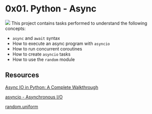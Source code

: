 # 0x01. Python - Async
![](https://miro.medium.com/v2/resize:fit:400/1*9biAE6DdX-OPPaFS7BFzwQ.jpeg)
This project contains tasks performed to understand the following concepts:
- `async` and `await` syntax
- How to execute an async program with `asyncio`
- How to run concurrent coroutines
- How to create `asyncio` tasks
- How to use the `random` module

## Resources

[Async IO in Python: A Complete Walkthrough](https://intranet.alxswe.com/rltoken/zYkXScziW1D5rNdNEvObjQ)

[asyncio - Asynchronous I/O](https://intranet.alxswe.com/rltoken/aZUO4GiWHbPIrVBIwptFAw)

[random.uniform](https://intranet.alxswe.com/rltoken/aZUO4GiWHbPIrVBIwptFAw)

